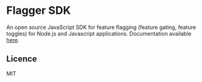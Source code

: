 # Flagger SDK

An open source JavaScript SDK for feature flagging (feature gating, feature toggles) for Node.js and Javascript applications. Documentation available [here](https://docs.airdeploy.io).

## Licence

MIT
